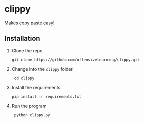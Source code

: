 # clippy
Makes copy paste easy!

## Installation

1. Clone the repo.

   `git clone https://github.com/offensivelearning/clippy.git`
   
2. Change into the `clippy` folder.

   ` cd clippy`
   
3. Install the requirements.

   `pip install -r requirements.txt`
   
4. Run the program

   ` python clippy.py`
